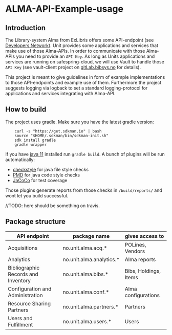 # ALMA-API-Example-usage

## Introduction
The Library-system Alma from ExLibris offers some API-endpoint (see 
[Developers Network](https://developers.exlibrisgroup.com/alma/apis/)). 
Unit provides some applications and services that make use of those Alma-APIs.
In order to communicate with those Alma-APIs you need to provide an ```API Key```.
As long as Units applications and services are running on safespring-cloud, 
we will use Vault to handle those ```API Key``` 
(see vault-client project on [gitLab.bibsys.no](https://git.bibsys.no/infrastruktur/vault-client) for details).

This project is meant to give guidelines in form of example implementations to those API-endpoints and example use of 
them. Furthermore the project suggests logging via logback to set a standard logging-protocol for applications and 
services integrating with Alma-API.

## How to build
The project uses gradle. Make sure you have the latest gradle version:
```
    curl -s "https://get.sdkman.io" | bash
    source "$HOME/.sdkman/bin/sdkman-init.sh"
    sdk install gradle
    gradle wrapper
```
If you have [java 11](https://openjdk.java.net/install/) installed run ```gradle build```.
A bunch of plugins will be run automatically: 
* [checkstyle](https://docs.gradle.org/current/userguide/checkstyle_plugin.html) for java file style checks
* [PMD](https://docs.gradle.org/current/userguide/pmd_plugin.html) for java code style checks
* [JaCoCo](https://docs.gradle.org/current/userguide/jacoco_plugin.html) for test coverage

Those plugins generate reports from those checks in ``/build/reports/`` and wont let you build successful.

//TODO: here should be something on travis.

## Package structure
| API endpoint | package name | gives access to |
|--------------|--------------|-----------------|
|Acquisitions|no.unit.alma.acq.*| POLines, Vendors |
|Analytics|no.unit.alma.analytics.*| Alma reports |
|Bibliographic Records and Inventory|no.unit.alma.bibs.*| Bibs, Holdings, Items |
|Configuration and Administration|no.unit.alma.conf.*| Alma configurations |
|Resource Sharing Partners|no.unit.alma.partners.*| Partners |
|Users and Fulfillment|no.unit.alma.users.*| Users |

